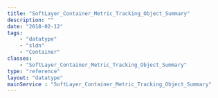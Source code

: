 ```yaml
---
title: "SoftLayer_Container_Metric_Tracking_Object_Summary"
description: ""
date: "2018-02-12"
tags:
    - "datatype"
    - "sldn"
    - "Container"
classes:
    - "SoftLayer_Container_Metric_Tracking_Object_Summary"
type: "reference"
layout: "datatype"
mainService : "SoftLayer_Container_Metric_Tracking_Object_Summary"
---
```

